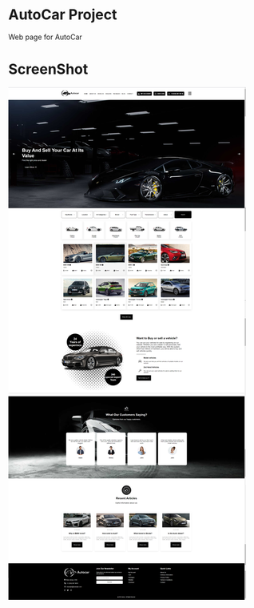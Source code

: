 # AutoCar Project

Web page for AutoCar

# ScreenShot

![Layout Screenshot](/src/assets/AutoCar%20Projcet%20Asset/imgs/assets/ScreenShot.png)
